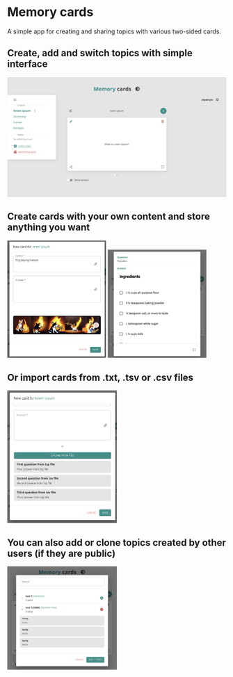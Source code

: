 # Memory cards

A simple app for creating and sharing topics with various two-sided cards.

## Create, add and switch topics with simple interface
![Interface](/public/images/main.png)

## Create cards with your own content and store anything you want
<img src="/public/images/create.png" width="45%" /> <img src="/public/images/card.png" width="45%" />

## Or import cards from .txt, .tsv or .csv files
<img src="/public/images/from_file.png" width="50%" />

## You can also add or clone topics created by other users (if they are public)
<img src="/public/images/share.png" width="50%" />
